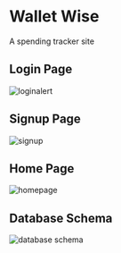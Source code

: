 # Wallet Wise

A spending tracker site  


## Login Page

![loginalert](https://user-images.githubusercontent.com/98159404/209352590-b1a15a7d-e62c-4598-8ecd-d2f1743cbac9.png)

## Signup Page

![signup](https://user-images.githubusercontent.com/98159404/208691029-0a08c869-0bff-4b45-bde1-b05be53da52c.png)

## Home Page
![homepage](https://user-images.githubusercontent.com/98159404/209352678-5fcf948d-5094-4921-807f-187b6df96c08.png)


## Database Schema

![database schema](https://user-images.githubusercontent.com/98159404/208871734-3f0ea8ce-e4f8-4f9e-a63e-19579b9416a7.png)

